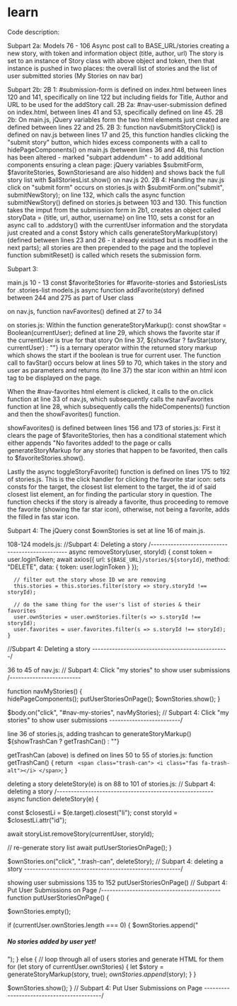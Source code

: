 # learn

Code description:

Subpart 2a:
Models
76 - 106 Async post call to BASE_URL/stories creating a new story, with 
token and information object (title, author, url)
The story is set to an instance of Story class with above object and token, 
then that instance is pushed in two places: the overall list of stories and
the list of user submitted stories (My Stories on nav bar)

Subpart 2b:
2B 1:
#submission-form is defined on index.html between lines 120 and 141, specifically on line 122 but including fields for Title, Author and URL to be used for the addStory call.
2B 2a:
#nav-user-submission defined on index.html, between lines 41 and 53, specifically defined on line 45.
2B 2b:
On main.js, jQuery variables form the two html elements just created are defined between lines 22 and 25.
2B 3: 
function navSubmitStoryClick() is defined on nav.js between lines 17 and 25, this function handles clicking the "submit story" button, which hides excess components with a call to hidePageComponents() on main.js (between lines 36 and 48, this function has been altered - marked "subpart addendum" - to add additional components ensuring a clean page: jQuery variables $submitForm,  $favoriteStories, $ownStoriesand are also hidden) and shows back the full story list with $allStoriesList.show() on nav.js 20.
2B 4: 
Handling the nav.js click on "submit form" occurs on stories.js with $submitForm.on("submit", submitNewStory); on line 132, which calls the async function submitNewStory() defined on stories.js between 103 and 130. This function takes the imput from the submission form in 2b1, creates an object called storyData = {title, url, author, username} on line 110, sets a const for an async call to .addstory() with the currentUser information and the storydata just created and a const $story which calls generateStoryMarkup(story) (defined between lines 23 and 26 - it already existsed but is modified in the next parts); all stories are then prepended to the page and the toplevel function submitReset() is called which resets the submission form.

Subpart 3:

main.js 10 - 13 const $favoriteStories for #favorite-stories and $storiesLists for .stories-list
models.js async function addFavorite(story) defined between 244 and 275 as part of User class

on nav.js, function navFavorites() defined at 27 to 34

on stories.js: 
Within the function generateStoryMarkup(): 
const showStar = Boolean(currentUser); defined at line 29, which shows the favorite star if the currentUser is true for that story
On line 37, ${showStar ? favStar(story, currentUser) : ""} is a ternary operator within the returned story markup which shows the start if the boolean is true for current user. 
The function call to favStar() occurs below at lines 59 to 70, which takes in the story and user as parameters and returns (to line 37) the star icon within an html icon tag to be displayed on the page.


When the #nav-favorites html element is clicked, it calls to the on.click function at line 33 of nav.js, which subsequently calls the navFavorites function at line 28, which subsequently calls the hideCompenents() function and then the showFavorites() function. 

showFavorites() is defined between lines 156 and 173 of stories.js:
First it clears the page of $favoriteStories, then has a conditional statement which either appends "No favorites added! to the page or calls generateStoryMarkup for any stories that happen to be favorited, then calls to $favoriteStories.show(). 

Lastly the async toggleStoryFavorite() function is defined on lines 175 to 192 of stories.js. This is the click handler for clicking the favorite star icon: sets consts for the target, the closest list element to the target, the id of said closest list element, an for finding the particular story in question. The function checks if the story is already a favorite, thus proceeding to remove the favorite (showing the far star icon), otherwise, not being a favorite, adds the filled in fas star icon.
 

 Subpart 4:
 The jQuery const $ownStories is set at line 16 of main.js.

 108-124 models.js:
   //Subpart 4: Deleting a story /------------------------------------------------
    async removeStory(user, storyId) {
      const token = user.loginToken;
      await axios({
        url: `${BASE_URL}/stories/${storyId}`,
        method: "DELETE",
        data: { token: user.loginToken }
      });

      // filter out the story whose ID we are removing
      this.stories = this.stories.filter(story => story.storyId !== storyId);

      // do the same thing for the user's list of stories & their favorites
      user.ownStories = user.ownStories.filter(s => s.storyId !== storyId);
      user.favorites = user.favorites.filter(s => s.storyId !== storyId);
    }
  //Subpart 4: Deleting a story ------------------------------------------------/

  36 to 45 of nav.js:
  // Subpart 4: Click "my stories" to show user submissions /-------------------------

function navMyStories() {  
  hidePageComponents();
  putUserStoriesOnPage();
  $ownStories.show();
}

$body.on("click", "#nav-my-stories", navMyStories);
// Subpart 4: Click "my stories" to show user submissions -------------------------/

line 36 of stories.js, adding trashcan to generateStoryMarkup()
     ${showTrashCan ? getTrashCan() : ""}

getTrashCan (above) is defined on lines 50 to 55 of stories.js:
function getTrashCan() {
  return `
      <span class="trash-can">
        <i class="fas fa-trash-alt"></i>
      </span>`;
}

deleting a story deleteStory(e) is on 88 to 101 of stories.js:
// Subpart 4: deleting a story /-------------------------------------------------------
async function deleteStory(e) { 

  const $closestLi = $(e.target).closest("li");
  const storyId = $closestLi.attr("id");

  await storyList.removeStory(currentUser, storyId);

  // re-generate story list
  await putUserStoriesOnPage();
}

$ownStories.on("click", ".trash-can", deleteStory);
// Subpart 4: deleting a story -------------------------------------------------------/

showing user submissions 135 to 152 putUserStoriesOnPage()
// Subpart 4: Put User Submissions on Page /------------------------------------------
function putUserStoriesOnPage() { 

  $ownStories.empty();

  if (currentUser.ownStories.length === 0) {
    $ownStories.append("<h5>No stories added by user yet!</h5>");
  } else {
    // loop through all of users stories and generate HTML for them
    for (let story of currentUser.ownStories) {
      let $story = generateStoryMarkup(story, true);
      $ownStories.append($story);
    }
  }

  $ownStories.show();
}
// Subpart 4: Put User Submissions on Page ------------------------------------------/